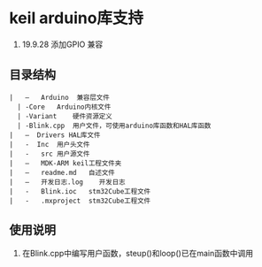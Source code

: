 # keil arduino库支持

1. 19.9.28  添加GPIO 兼容

## 目录结构

    |	–  	Arduino  兼容层文件
      |	-Core	Arduino内核文件
      |	-Variant	硬件资源定义
      |	-Blink.cpp	用户文件，可使用arduino库函数和HAL库函数
    |   –  Drivers HAL库文件
    |   -  Inc	用户头文件
    |   -	src	用户源文件	
    |  	–  	MDK-ARM	keil工程文件夹
    |  	–  	readme.md	自述文件
    |  	–  	开发日志.log	开发日志
    |	-	Blink.ioc	stm32Cube工程文件
    |	-	.mxproject	stm32Cube工程文件

## 使用说明

1. 在Blink.cpp中编写用户函数，steup()和loop()已在main函数中调用
